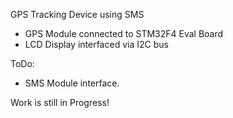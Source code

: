 GPS Tracking Device using SMS

- GPS Module connected to STM32F4 Eval Board
- LCD Display interfaced via I2C bus

ToDo:
- SMS Module interface.

Work is still in Progress!
